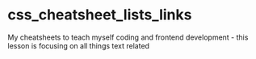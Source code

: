 # css_cheatsheet_lists_links
 My cheatsheets to teach myself coding and frontend development - this lesson is focusing on all things text related

